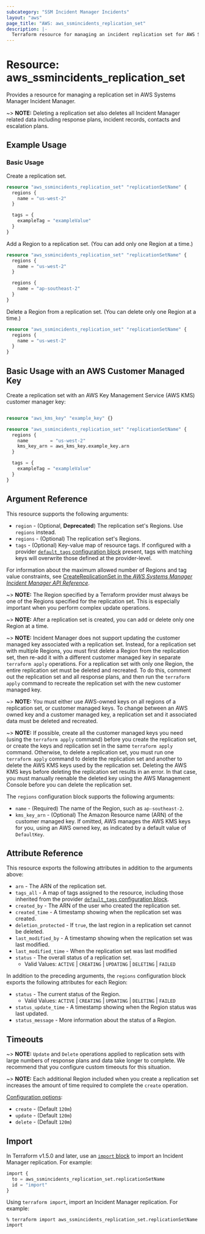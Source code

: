 ```yaml
---
subcategory: "SSM Incident Manager Incidents"
layout: "aws"
page_title: "AWS: aws_ssmincidents_replication_set"
description: |-
  Terraform resource for managing an incident replication set for AWS Systems Manager Incident Manager.
---
```


# Resource: aws_ssmincidents_replication_set

Provides a resource for managing a replication set in AWS Systems Manager Incident Manager.

~> **NOTE:** Deleting a replication set also deletes all Incident Manager related data including response plans, incident records, contacts and escalation plans.

## Example Usage

### Basic Usage

Create a replication set.

```terraform
resource "aws_ssmincidents_replication_set" "replicationSetName" {
  regions {
    name = "us-west-2"
  }

  tags = {
    exampleTag = "exampleValue"
  }
}
```

Add a Region to a replication set. (You can add only one Region at a time.)

```terraform
resource "aws_ssmincidents_replication_set" "replicationSetName" {
  regions {
    name = "us-west-2"
  }

  regions {
    name = "ap-southeast-2"
  }
}
```

Delete a Region from a replication set. (You can delete only one Region at a time.)

```terraform
resource "aws_ssmincidents_replication_set" "replicationSetName" {
  regions {
    name = "us-west-2"
  }
}
```

## Basic Usage with an AWS Customer Managed Key

Create a replication set with an AWS Key Management Service (AWS KMS) customer manager key:

```terraform

resource "aws_kms_key" "example_key" {}

resource "aws_ssmincidents_replication_set" "replicationSetName" {
  regions {
    name        = "us-west-2"
    kms_key_arn = aws_kms_key.example_key.arn
  }

  tags = {
    exampleTag = "exampleValue"
  }
}
```

## Argument Reference

This resource supports the following arguments:

* `region` - (Optional, **Deprecated**) The replication set's Regions. Use `regions` instead.
* `regions` - (Optional) The replication set's Regions.
* `tags` - (Optional) Key-value map of resource tags. If configured with a provider [`default_tags` configuration block](https://registry.terraform.io/providers/hashicorp/aws/latest/docs#default_tags-configuration-block) present, tags with matching keys will overwrite those defined at the provider-level.

For information about the maximum allowed number of Regions and tag value constraints, see [CreateReplicationSet in the *AWS Systems Manager Incident Manager API Reference*](https://docs.aws.amazon.com/incident-manager/latest/APIReference/API_CreateReplicationSet.html).

~> **NOTE:** The Region specified by a Terraform provider must always be one of the Regions specified for the replication set. This is especially important when you perform complex update operations.

~> **NOTE:** After a replication set is created, you can add or delete only one Region at a time.

~> **NOTE:** Incident Manager does not support updating the customer managed key associated with a replication set. Instead, for a replication set with multiple Regions, you must first delete a Region from the replication set, then re-add it with a different customer managed key in separate `terraform apply` operations. For a replication set with only one Region, the entire replication set must be deleted and recreated. To do this, comment out the replication set and all response plans, and then run the `terraform apply` command to recreate the replication set with the new customer managed key.

~> **NOTE:** You must either use AWS-owned keys on all regions of a replication set, or customer managed keys. To change between an AWS owned key and a customer managed key, a replication set and it associated data must be deleted and recreated.

~> **NOTE:** If possible, create all the customer managed keys you need (using the `terraform apply` command) before you create the replication set, or create the keys and replication set in the same `terraform apply` command. Otherwise, to delete a replication set, you must run one `terraform apply` command to delete the replication set and another to delete the AWS KMS keys used by the replication set. Deleting the AWS KMS keys before deleting the replication set results in an error. In that case, you must manually reenable the deleted key using the AWS Management Console before you can delete the replication set.

The `regions` configuration block supports the following arguments:

* `name` - (Required) The name of the Region, such as `ap-southeast-2`.
* `kms_key_arn` - (Optional) The Amazon Resource name (ARN) of the customer managed key. If omitted, AWS manages the AWS KMS keys for you, using an AWS owned key, as indicated by a default value of `DefaultKey`.

## Attribute Reference

This resource exports the following attributes in addition to the arguments above:

* `arn` - The ARN of the replication set.
* `tags_all` - A map of tags assigned to the resource, including those inherited from the provider [`default_tags` configuration block](https://registry.terraform.io/providers/hashicorp/aws/latest/docs#default_tags-configuration-block).
* `created_by` - The ARN of the user who created the replication set.
* `created_time` - A timestamp showing when the replication set was created.
* `deletion_protected` - If `true`, the last region in a replication set cannot be deleted.
* `last_modified_by` - A timestamp showing when the replication set was last modified.
* `last_modified_time` - When the replication set was last modified
* `status` - The overall status of a replication set.
    * Valid Values: `ACTIVE` | `CREATING` | `UPDATING` | `DELETING` | `FAILED`

In addition to the preceding arguments, the `regions` configuration block exports the following attributes for each Region:

* `status` - The current status of the Region.
    * Valid Values: `ACTIVE` | `CREATING` | `UPDATING` | `DELETING` | `FAILED`
* `status_update_time` - A timestamp showing when the Region status was last updated.
* `status_message` - More information about the status of a Region.

## Timeouts

~> **NOTE:** `Update` and `Delete` operations applied to replication sets with large numbers of response plans and data take longer to complete. We recommend that you configure custom timeouts for this situation.

~> **NOTE:** Each additional Region included when you create a replication set increases the amount of time required to complete the `create` operation.

[Configuration options](https://developer.hashicorp.com/terraform/language/resources/syntax#operation-timeouts):

* `create` - (Default `120m`)
* `update` - (Default `120m`)
* `delete` - (Default `120m`)

## Import

In Terraform v1.5.0 and later, use an [`import` block](https://developer.hashicorp.com/terraform/language/import) to import an Incident Manager replication. For example:

```terraform
import {
  to = aws_ssmincidents_replication_set.replicationSetName
  id = "import"
}
```

Using `terraform import`, import an Incident Manager replication. For example:

```console
% terraform import aws_ssmincidents_replication_set.replicationSetName import
```
